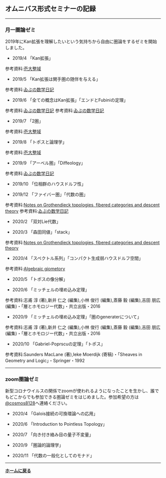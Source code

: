 ## **オムニバス形式セミナーの記録**

--- 

### 月一圏論ゼミ
2019年にKan拡張を理解したいという気持ちから自由に圏論をするゼミを開始しました。


- 2019/4 「Kan拡張」

参考資料:[壱大整域](http://alg-d.com/math/kan_extension/)

- 2019/5 「Kan拡張は関手圏の随伴を与える」

参考資料:[ゐぶの数学日記](https://ibu8128.hatenablog.com/entry/2019/05/14/141116)

- 2019/6 「全ての概念はKan拡張」「エンドとFubiniの定理」

参考資料:[ゐぶの数学日記](https://ibu8128.hatenablog.com/entry/2019/06/10/122241)
参考資料:[ゐぶの数学日記](https://ibu8128.hatenablog.com/entry/2019/06/12/113843)

- 2019/7 「2圏」

参考資料:[壱大整域](http://alg-d.com/math/kan_extension/)

- 2019/8 「トポスと論理学」

参考資料:[壱大整域](http://alg-d.com/math/kan_extension/)

- 2019/9 「アーベル圏」「Diffeology」

参考資料:[ゐぶの数学日記](https://ibu8128.hatenablog.com/entry/2019/09/06/141651)

- 2019/10 「位相群のハウスドルフ性」

- 2019/12 「ファイバー圏」「代数の圏」

参考資料:[Notes on Grothendieck topologies, fibered categories
and descent theory](http://homepage.sns.it/vistoli/descent.pdf)
参考資料:[ゐぶの数学日記](https://ibu8128.hatenablog.com/entry/2019/12/25/113016)

- 2020/2 「双対Lie代数」

- 2020/3 「森田同値」「stack」

参考資料:[Notes on Grothendieck topologies, fibered categories
and descent theory](http://homepage.sns.it/vistoli/descent.pdf)

- 2020/4 「スペクトル系列」「コンパクト生成弱ハウスドルフ空間」

参考資料:[Algebraic giometory](https://bbs.pku.edu.cn/attach/33/6e/336e96c0b674154a/fulei.pdf)

- 2020/5 「トポスの像分解」

- 2020/6 「ミッチェルの埋め込み定理」

参考資料:志甫 淳 (著),新井 仁之 (編集),小林 俊行 (編集),斎藤 毅 (編集),吉田 朋広 (編集)・「層とホモロジー代数」・共立出版・2016

- 2020/9 「ミッチェルの埋め込み定理」「圏のgeneraterについて」

参考資料:志甫 淳 (著),新井 仁之 (編集),小林 俊行 (編集),斎藤 毅 (編集),吉田 朋広 (編集)・「層とホモロジー代数」・共立出版・2016

- 2020/10 「Gabriel-Poprscuの定理」「トポス」

参考資料:Saunders MacLane (著),Ieke Moerdijk (寄稿)・「Sheaves in Geometry and Logic」・Springer・1992

---

### zoom圏論ゼミ

新型コロナウイルスの関係でzoomが使われるようになったことを生かし、誰でもどこからでも参加できる圏論ゼミをはじめました。参加希望の方は[@cosmos8128](https://twitter.com/@cosmos8128)へ連絡ください。

- 2020/4 「Galois接続の可換環論への応用」

- 2020/6 「Introduction to Pointless Topology」

- 2020/7 「向き付き絡み目の量子不変量」

- 2020/9 「圏論的論理学」

- 2020/11 「代数の一般化としてのモナド」

---

**[ホームに戻る](/index)**